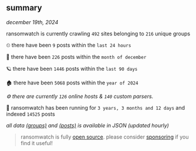 
## summary
_december 19th, 2024_

ransomwatch is currently crawling `492` sites belonging to `216` unique groups

⏲ there have been `9` posts within the `last 24 hours`

🦈 there have been `226` posts within the `month of december`

🪐 there have been `1446` posts within the `last 90 days`

🏚 there have been `5068` posts within the `year of 2024`

_⚙️ there are currently `126` online hosts & `140` custom parsers._

🦕 ransomwatch has been running for `3 years, 3 months and 12 days` and indexed `14525` posts

_all data  [(groups)](http://ransomwhat.telemetry.ltd/groups) and [(posts)](http://ransomwhat.telemetry.ltd/posts) is available in JSON (updated hourly)_

> ransomwatch is fully [open source](https://github.com/joshhighet/ransomwatch#ransomwatch--). please consider [sponsoring](https://github.com/sponsors/joshhighet) if you find it useful!
